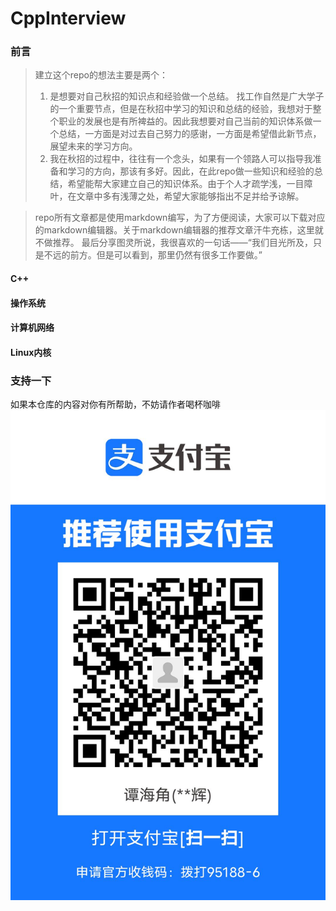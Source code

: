 # CppInterview
### 前言
> 建立这个repo的想法主要是两个：
>1. 是想要对自己秋招的知识点和经验做一个总结。 找工作自然是广大学子的一个重要节点，但是在秋招中学习的知识和总结的经验，我想对于整个职业的发展也是有所裨益的。因此我想要对自己当前的知识体系做一个总结，一方面是对过去自己努力的感谢，一方面是希望借此新节点，展望未来的学习方向。
>2. 我在秋招的过程中，往往有一个念头，如果有一个领路人可以指导我准备和学习的方向，那该有多好。因此，在此repo做一些知识和经验的总结，希望能帮大家建立自己的知识体系。由于个人才疏学浅，一目障叶，在文章中多有浅薄之处，希望大家能够指出不足并给予谅解。

>repo所有文章都是使用markdown编写，为了方便阅读，大家可以下载对应的markdown编辑器。关于markdown编辑器的推荐文章汗牛充栋，这里就不做推荐。
>最后分享图灵所说，我很喜欢的一句话——“我们目光所及，只是不远的前方。但是可以看到，那里仍然有很多工作要做。”

#### C++
>

#### 操作系统
>

#### 计算机网络
>

#### Linux内核
>

### 支持一下
如果本仓库的内容对你有所帮助，不妨请作者喝杯咖啡
![coffee](vx_images/319413111231148.jpg)